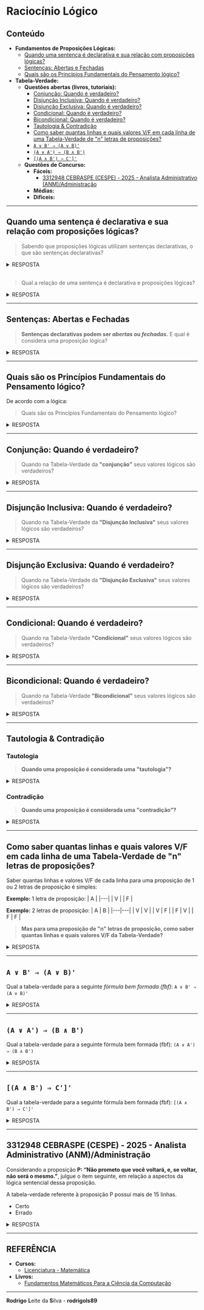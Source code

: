 # Raciocínio Lógico

## Conteúdo

 - **Fundamentos de Proposições Lógicas:**
   - [Quando uma sentença é declarativa e sua relação com proposições lógicas?](#declarative-sentences)
   - [Sentenças: Abertas e Fechadas](#open-and-closed)
   - [Quais são os Princípios Fundamentais do Pensamento lógico?](#principles-of-logic)
 - **Tabela-Verdade:**
   - **Questões abertas (livros, tutoriais):**
     - [Conjunção: Quando é verdadeiro?](#conjunction-table)
     - [Disjunção Inclusiva: Quando é verdadeiro?](#disjunction-inclusive-table)
     - [Disjunção Exclusiva: Quando é verdadeiro?](#disjunction-inclusive-table)
     - [Condicional: Quando é verdadeiro?](#conditional-table)
     - [Bicondicional: Quando é verdadeiro?](#biconditional-table)
     - [Tautologia & Contradição](#tautology-and-contradiction)
     - [Como saber quantas linhas e quais valores V/F em cada linha de uma Tabela-Verdade de "n" letras de proposições?](#n-letters-count)
     - [`A ∨ B' ⇒ (A ∨ B)'`](#qal-01)
     - [`(A ∨ A') ⇒ (B ∧ B')`](#qal-02)
     - [`[(A ∧ B') ⇒ C']'`](#qal-03)
   - **Questões de Concurso:**
     - **Fáceis:**
       - [3312948 CEBRASPE (CESPE) - 2025 - Analista Administrativo (ANM)/Administração](#qcf-01)
     - **Médias:**
     - **Dificeis:**
<!---
[WHITESPACE RULES]
- Same topic = "20" Whitespace character.
- Different topic = "100" Whitespace character.
--->





































































































<!--- ( Fundamentos de Proposições Lógicas ) --->

---

<div id="declarative-sentences"></>

## Quando uma sentença é declarativa e sua relação com proposições lógicas?

> Sabendo que proposições lógicas utilizam sentenças declarativas, o que são sentenças declarativas?

<details>

<summary>RESPOSTA</summary>

<br/>

> Uma sentença declarativa é um tipo de frase usada para **afirmar** ou **negar algo**.

Seu principal objetivo é transmitir uma *informação*, *opinião* ou *fato*. Ela sempre termina com ponto final (.) e pode ser:

 - **Afirmativa – quando declara algo positivamente:**
   - O céu está azul.
   - Eu gosto de matemática.
   - Maria viajou para o interior.
   - Nós estudamos para a prova.
 - **Negativa – quando declara algo de forma negativa:**
   - O céu não está azul.
   - Eu não gosto de matemática.
   - Maria não viajou para o interior.
   - Nós não estudamos para a prova.

</details>

<br/>

> Qual a relação de uma sentença é declarativa e proposições lógicas?

<details>

<summary>RESPOSTA</summary>

<br/>

> Proposição lógica é uma sentença declarativa que pode ser classificada como verdadeira ou falsa (mas nunca as duas ao mesmo tempo).

 - ✅ **Exemplos de sentenças declarativas que são proposições:**
   - "A água ferve a 100 °C." → Verdadeira (em condições normais).
   - "2 + 2 = 4." → Verdadeira.
   - "O Brasil fica na América do Sul." → Verdadeira.
   - "A Lua é feita de queijo." → Falsa, mas é uma proposição.
 - ⚠️ **Exemplos de sentenças declarativas que não são proposições:**
   - "Esta frase é falsa." → Paradoxo: não pode ser verdadeira nem falsa de forma consistente.
   - "João é alto." → Ambígua: depende de contexto (quanto mede João? Qual o critério de “alto”?).

</details>




















---

<div id="open-and-closed">

## Sentenças: Abertas e Fechadas

> **Sentenças declarativas podem ser *abertas* ou *fechadas*.**
> E qual é considera uma proposição lógica?

<details>

<summary>RESPOSTA</summary>

<br/>

 - **Sentenças Abertas:**
   - São afirmações que contêm uma ou mais variáveis ou termos indefinidos (como pronomes demonstrativos ou advérbios sem referente claro).
   - Não é possível atribuir um valor lógico definitivo (V ou F) a elas até que as variáveis sejam substituídas por valores específicos ou os termos indefinidos sejam esclarecidos.
   - **NOTE:** *Não são consideradas proposições lógicas em seu estado original*.
   - **Exemplos de Sentenças Abertas:**
     - "Ele é um bom jogador de futebol." (O valor lógico depende de quem "ele" seja)
     - "x > 5." (O valor lógico depende do valor de x)
     - "Esta cidade é muito bonita." (O valor lógico depende de qual cidade está sendo referida)
     - "y + 3 = 10." (O valor lógico depende do valor de y)
     - "Alguém na sala é médico." (O valor lógico depende de quem está na sala)
 - **Sentenças Fechadas (ou Proposições):**
   - São afirmações que expressam um pensamento completo e sobre as quais é possível atribuir um valor lógico, ou seja, podem ser verdadeiras (V) ou falsas (F).
   - Não contêm variáveis ou termos indefinidos que impeçam a determinação de seu valor lógico.
   - **NOTE:** *São o principal objeto de estudo da lógica proposicional*.
   - **Exemplos de Sentenças Fechadas:**
     - "O céu é azul." (Pode ser V ou F, dependendo do momento e local)
     - "2 + 2 = 4." (É sempre V)
     - "Paris é a capital da Inglaterra." (É sempre F)
     - "Todo ser humano é mortal." (É sempre V)

</details>




















---

<div id="principles-of-logic">

## Quais são os Princípios Fundamentais do Pensamento lógico?

De acordo com a lógica:

> Quais são os Princípios Fundamentais do Pensamento lógico?

<details>

<summary>RESPOSTA</summary>

<br/>

 - **Princípio da Identidade:**
   - **O que diz:**
     - Uma coisa é sempre igual a si mesma.
     - Em outras palavras, se algo é *"A"*, então é sempre *"A"* e não pode ser *"não-A"* ao mesmo tempo e **no mesmo sentido**.
   - **Exemplo:**
     - Se você diz: **"Esta maçã é vermelha"**, então essa mesma maçã, no mesmo instante e sob as mesmas condições, continua sendo vermelha.
     - Ela não pode, simultaneamente, ser verde e vermelha ao mesmo tempo.
     - **NOTE:** Na lógica formal, podemos representar isso como `A ⟹ A`.
 - **Princípio da Não Contradição:**
   - **O que diz:**
     - Uma **proposição (A)** e **sua negação (¬A)** não podem ser ambas verdadeiras ao mesmo tempo e no mesmo sentido.
     - Se uma afirmação é verdadeira, sua negação é necessariamente falsa, e vice-versa.
   - **Exemplo:**
     - A afirmação **"Está chovendo agora (A)"** e a afirmação **"Não está chovendo agora (¬A)"** não podem ser verdadeiras simultaneamente no mesmo lugar.
     - Uma delas deve ser falsa.
     - **NOTE:** Formalmente, isso pode ser expresso como `¬(A ∧ ¬A)`, que significa *"não é o caso que A e não-A sejam verdadeiras ao mesmo tempo"*.
 - **Princípio do Terceiro Excluído:**
   - **O que diz:**
     - Para qualquer proposição, ou ela é verdadeira, ou sua negação é verdadeira; não existe uma terceira possibilidade intermediária.
     - Não há meio-termo entre uma afirmação e sua negação em termos de valor de verdade.
   - **Exemplo:**
     - Considere a afirmação: **"O Sol está brilhando"**.
     - Ou essa afirmação é verdadeira, ou sua negação ("O Sol não está brilhando") é verdadeira.
     - Não existe uma terceira opção em que a afirmação seja parcialmente verdadeira ou algo diferente.
     - **NOTE:** Na lógica formal, representamos isso como `A ∨ ¬A`, que significa *"A é verdadeira ou não-A é verdadeira"*.

</details>













































































































<!--- ( Tabela-Verdade ) --->

---

<div id="conjunction-table"></>

## Conjunção: Quando é verdadeiro?

> Quando na Tabela-Verdade da **"conjunção"** seus valores lógicos são verdadeiros?

<details>

<summary>RESPOSTA</summary>

<br/>

> A Tabela-Verdade da *conjunção* só retorna *verdadeiro (V)* quando as proposições são verdadeiras *simultaneamente*.

![img](images/conjunction-table-01.png)  

</details>




















---

<div id="disjunction-inclusive-table"></>

## Disjunção Inclusiva: Quando é verdadeiro?

> Quando na Tabela-Verdade da **"Disjunção Inclusiva"** seus valores lógicos são verdadeiros?

<details>

<summary>RESPOSTA</summary>

<br/>

> Na Tabela-Verdade da **Disjunção Inclusiva**, basta que apenas uma das proposições seja *verdadeira (V)* para que seu retorno seja verdadeiro.

![img](images/inclusive-disjunction-table-01.png)  

> **NOTE:**  
> Veja que a **Disjunção Inclusiva** só é *falsa (F)* quanto as proposições são falsas simultaneamente.

</details>




















---

<div id="disjunction-inclusive-table"></>

## Disjunção Exclusiva: Quando é verdadeiro?

> Quando na Tabela-Verdade da **"Disjunção Exclusiva"** seus valores lógicos são verdadeiros?

<details>

<summary>RESPOSTA</summary>

<br/>

> Na Tabela-Verdade da **Disjunção Exclusiva** seus valores lógicos só são verdadeiros quando uma proposição é *verdadeira (V)* e a outra é *falsa (F)*.

![img](images/exclusive-disjunction-table-01.png)  

</details>




















---

<div id="conditional-table"></>

## Condicional: Quando é verdadeiro?

> Quando na Tabela-Verdade **"Condicional"** seus valores lógicos são verdadeiros?

<details>

<summary>RESPOSTA</summary>

<br/>

> A Tabela-Verdade **Condicional** só retorna falso se a primeira proposição for *verdadeira (V)* e a segunda *falsa (F)*.

![img](images/conditional-table-01.png)  

> **Mas por quê?**

Uma condicional (também chamada de "implicação lógica") tem a forma:

```bash
𝑝 → 𝑞
```

onde:

 - 𝑝 é a hipótese (ou antecedente);
 - 𝑞 é a conclusão (ou consequente).

Nesse caso, a condicional é considerada falsa apenas quando:

 - A **hipótese** (𝑝) é **verdadeira, mas**;
 - A **conclusão** (𝑞) é **falsa**.

> **Por quê?**  
> Porque quando você afirma `"Se 𝑝, então 𝑞"`, você está garantindo que sempre que 𝑝 acontecer, 𝑞 também acontecerá.

Então:

 - Se você cumpre 𝑝 (verdadeiro) e 𝑞 não acontece (falso), você **quebra a promessa da condicional**:
   - Portanto, ela é falsa.
 - Mas, se 𝑝 é falso, não importa o que acontece com 𝑞:
   - A **promessa não foi "testada"**, então a condicional continua considerada verdadeira. (não houve quebra da promessa).

</details>




















---

<div id="biconditional-table"></>

## Bicondicional: Quando é verdadeiro?

> Quando na Tabela-Verdade **"Bicondicional"** seus valores lógicos são verdadeiros?

<details>

<summary>RESPOSTA</summary>

<br/>

> A Tabela-Verdade **Bicondicional** só retorna verdadeiro se as 2 proposições forem *verdadeiras (V)*; ou as 2 proposições forem *falsas (F)*.

![img](images/bicondicional-table-01.png)  

> **Mas por quê?**

Uma bicondicional tem a forma:

```bash
𝑝 ↔ 𝑞
```

onde:

 - 𝑝 é a **hipótese**;
 - 𝑞 é a **conclusão**.

A bicondicional é considerada verdadeira apenas quando:

 - A *hipótese (𝑝)* e a *conclusão (𝑞)* **têm o mesmo valor lógico**.

> **Por quê?**  
> Porque na bicondicional você está fazendo uma promessa dupla.

 - **Prometo que 𝑝 e 𝑞 acontecem juntos:**
   - Se um é verdadeiro, o outro também será;
   - Se um é falso, o outro também será.

Logo:

 - Se a *hipótese (𝑝)* e a *conclusão (𝑞)* são iguais (ambas verdadeiras ou ambas falsas):
   - A promessa foi cumprida → resultado *verdadeiro (V)*.
 - Mas, se a hipótese e a conclusão são diferentes (um verdadeiro e o outro falso e vice-versa):
   - A promessa foi quebrada → resultado *falso (F)*.

</details>




















---

<div id="tautology-and-contradiction"></div>

## Tautologia & Contradição

### Tautologia

> **Quando uma proposição é considerada uma "tautologia"?**

<details>

<summary>RESPOSTA</summary>

<br/>

> Uma proposição é considerada uma **tautologia** quando ela sempre retorna *verdade (V)* em todas as linhas da Tabela-Verdade.

Um exemplo simples de é *tautologia* é `A ∨ A' (disjunção)`:

| A | A' | A ∨ A' |
|---|----|--------|
| V | F  | V      |
| F | V  | V      |

</details>

### Contradição

> **Quando uma proposição é considerada uma "contradição"?**

<details>

<summary>RESPOSTA</summary>

<br/>

> Uma proposição é considerada uma **contradição** quando ela sempre retorna *falso (F)* em todas as linhas da Tabela-Verdade.

Um exemplo simples de é *contradição* é `A ∧ A' (conjunção)`:

| A | A' | A ∧ A' |
|---|----|--------|
| V | F  | F      |
| F | V  | F      |

</details>




















---

<div id="n-letters-count"></div>

## Como saber quantas linhas e quais valores V/F em cada linha de uma Tabela-Verdade de "n" letras de proposições?

Saber quantas linhas e valores V/F de cada linha para uma proposição de 1 ou 2 letras de proposição é simples:

**Exemplo:** 1 letra de proposição:
| A |
|---|
| V |
| F |

**Exemplo:** 2 letras de proposição:
| A | B |
|---|---|
| V | V |
| V | F |
| F | V |
| F | F |

> **Mas para uma proposição de "n" letras de proposição, como saber quantas linhas e quais valores V/F da Tabela-Verdade?**

<details>

<summary>RESPOSTA</summary>

<br/>

> Uma maneira interessante é criar uma tabela-verdade é utilizando o conceito de *"árvore matemática"*.

Por exemplo, vamos criar uma *tabela-verdade* para 2 letras de proposição utilizando o conceito de *árvore matemática*:

```bash
                   nº de letras     nº de
                   proposição       possibilidades (linhas)
       •          
     /   \        
    V     F        2¹               2
   / \   / \
  V   F  V  F      2²               4
```

**Exemplo:** 2 letras de proposição:
| A | B |
|---|---|
| V | V |
| V | F |
| F | V |
| F | F |

**NOTE:**  
Como podem ver a fórmula para calcular o número de possibilidades (linhas) com base no número de letras de proposição é a seguinte: **2<sup>n</sup>** , sendo **“n”** o número de letras de proposição.

> **E se a proposição tiver 3 letras?**

```bash
                              nº de letras     nº de
                              proposição       possibilidades (linhas)
            •   
       /        \
      V           F           2¹               2
    /   \       /   \
   V     F     V      F       2²               4
  / \   / \   / \    / \
 V   F  V  F  V  F   V  F     2³               8
```

**Exemplo:** 3 letras de proposição:
| A | B | C |
|---|---|---|
| V | V | V |
| V | V | F |
| V | F | V |
| V | F | F |
| F | V | V |
| F | V | F |
| F | F | V |
| F | F | F |

</details>




















---

<div id="qal-01"></div>

## `A ∨ B' ⇒ (A ∨ B)'`

Qual a tabela-verdade para a seguinte *fórmula bem formada (fbf)*: `A ∨ B' ⇒ (A ∨ B)'`

<details>
<summary>RESPOSTA</summary>

<br/>

| A | B | B' | A ∨ B' | (A ∨ B) | (A ∨ B)' | A ∨ B' ⇒ (A ∨ B)' |
|:-:|:-:|:--:|:------:|:-------:|:--------:|:-----------------:|
| V | V | F  | V      | V       | F        | F                 |
| V | F | V  | V      | V       | F        | F                 |
| F | V | F  | F      | V       | F        | V                 |
| F | F | V  | V      | F       | V        | V                 |

</details>




















---

<div id="qal-02"></div>

## `(A ∨ A') ⇒ (B ∧ B')`

Qual a tabela-verdade para a seguinte fórmula bem formada (fbf): `(A ∨ A') ⇒ (B ∧ B')`

<details>

<summary>RESPOSTA</summary>

<br/>

| A | B | A' | B' | A ∨ A' | B ∧ B' | (A ∨ A') ⇒ (B ∧ B') |
|:-:|:-:|:--:|:--:|:------:|:------:|:-------------------:|
| V | V |  F |  F |   V    |   F    |          F          |
| V | F |  F |  V |   V    |   F    |          F          |
| F | V |  V |  F |   V    |   F    |          F          |
| F | F |  V |  V |   V    |   F    |          F          |

</details>




















---

<div id="qal-03"></div>

## `[(A ∧ B') ⇒ C']'`

Qual a tabela-verdade para a seguinte fórmula bem formada (fbf): `[(A ∧ B') ⇒ C']'`

<details>

<summary>RESPOSTA</summary>

<br/>

| A | B | C | ¬B | A ∧ ¬B | ¬C | (A ∧ ¬B) ⇒ ¬C | [(A ∧ ¬B) ⇒ ¬C]' |
|:-:|:-:|:-:|:--:|:------:|:--:|:------------------:|:------------------------:|
| F | F | F |  V |    F    |  V  |         V         |           F            |
| F | F | V |  V |    F    |  F  |         V         |           F            |
| F | V | F |  F |    F    |  V  |         V         |           F            |
| F | V | V |  F |    F    |  F  |         V         |           F            |
| V | F | F |  V |    V    |  V  |         V         |           F            |
| V | F | V |  V |    V    |  F  |         F         |           V            |
| V | V | F |  F |    F    |  V  |         V         |           F            |
| V | V | V |  F |    F    |  F  |         V         |           F            |

</details>






































































































<!--- ( Questões de Concurso/Fáceis  ) --->

---

<div id="qcf-01"></div>

## 3312948 CEBRASPE (CESPE) - 2025 - Analista Administrativo (ANM)/Administração

Considerando a proposição **P: “Não prometo que você voltará, e, se voltar, não será o mesmo.”**, julgue o item seguinte, em relação a aspectos da lógica sentencial dessa proposição.

A tabela-verdade referente à proposição P possui mais de 15 linhas.

 - Certo
 - Errado

<details>

<summary>RESPOSTA</summary>

<br/>

Primeiro vamos identificar quais (quantas) proposições simples tem a sentença:

 - (¬a) "Não prometo que você voltará";
 - (b) "e, se voltar";
 - (¬c) "não será o mesmo".

Logo, nós teremos a seguinte proposição composta:

```bash
¬a ∧ (b → ¬c)
```

> **NOTE:**  
> Porém, a questão que saber se "A tabela-verdade referente à proposição P possui mais de 15 linhas".

Sabendo que nós temos 3 proposições simples e a formula para calcular o número de linhas de uma tabela-verdade é dada por **2<sup>n</sup>**, sendo **“n”** o número de proposições simples, temos:

```bash
2³ = 8
```

Ou seja, a resposta correta seria **"Errado"**, pois nossa tabela-verdade não terá mais 15 linhas.

</details>





































































































<!--- ( REFERÊNCIA ) --->

---

<div id="ref"></div>

## REFERÊNCIA

 - **Cursos:**
   - [Licenciatura - Matemática](https://www.faculdadeunica.com.br/graduacao/ead/matematica-3080)
 - **Livros:**
   - [Fundamentos Matemáticos Para a Ciência da Computação](https://www.amazon.com.br/Fundamentos-Matem%C3%A1ticos-Para-Ci%C3%AAncia-Computa%C3%A7%C3%A3o/dp/8521614225)

---

**Rodrigo** **L**eite da **S**ilva - **rodrigols89**
